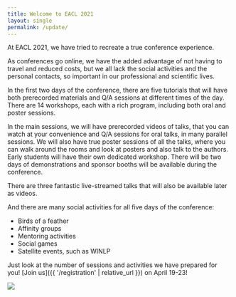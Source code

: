 ```yaml
---
title: Welcome to EACL 2021
layout: single
permalink: /update/
---
```


At EACL 2021, we have tried to recreate a true conference experience.

As conferences go online, we have the added advantage of not having to travel and reduced costs, but we all lack the social activities and the personal contacts, so important in our professional and scientific lives.

In the first two days of the conference, there are five tutorials that will have both prerecorded materials and Q/A sessions at different times of the day. There are 14 workshops, each with a rich program, including both oral and poster sessions.

In the main sessions, we will have prerecorded videos of talks, that you can watch at your convenience and Q/A sessions for oral talks, in many parallel sessions. We will also have true poster sessions of all the talks, where you can walk around the rooms and look at posters and also talk to the authors. Early students will have their own dedicated workshop. There will be two days of demonstrations and sponsor booths will be available during the conference.

There are three fantastic live-streamed talks that will also be available later as videos.

And there are many social activities for all five days of the conference:

- Birds of a feather
- Affinity groups
- Mentoring activities
- Social games
- Satellite events, such as WINLP

Just look at the number of sessions and activities we have prepared for you! [Join us]({{ '/registration' | relative_url }}) on April 19-23!

<img src="{{ 'assets/images/update.webp' | relative_url }}">
